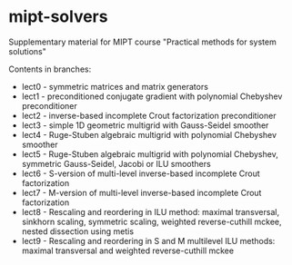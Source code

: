 # mipt-solvers
Supplementary material for MIPT course "Practical methods for system solutions"

Contents in branches:
* lect0 - symmetric matrices and matrix generators
* lect1 - preconditioned conjugate gradient with polynomial Chebyshev preconditioner
* lect2 - inverse-based incomplete Crout factorization preconditioner
* lect3 - simple 1D geometric multigrid with Gauss-Seidel smoother
* lect4 - Ruge-Stuben algebraic multigrid with polynomial Chebyshev smoother
* lect5 - Ruge-Stuben algebraic multigrid with polynomial Chebyshev, symmetric Gauss-Seidel, Jacobi or ILU smoothers
* lect6 - S-version of multi-level inverse-based incomplete Crout factorization
* lect7 - M-version of multi-level inverse-based incomplete Crout factorization
* lect8 - Rescaling and reordering in ILU method: maximal transversal, sinkhorn scaling, symmetric scaling, weighted reverse-cuthill mckee, nested dissection using metis
* lect9 - Rescaling and reordering in S and M multilevel ILU methods: maximal transversal and weighted reverse-cuthill mckee
